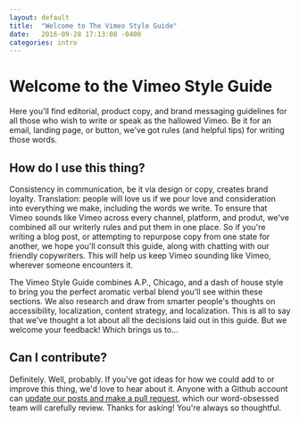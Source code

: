 ```yaml
---
layout: default
title:  "Welcome to The Vimeo Style Guide"
date:   2016-09-28 17:13:08 -0400
categories: intro
---
```

# Welcome to the Vimeo Style Guide

Here you'll find editorial, product copy, and brand messaging guidelines for all those who wish to write or speak as the hallowed Vimeo. Be it for an email, landing page, or button, we've got rules (and helpful tips) for writing those words. 

## How do I use this thing?

Consistency in communication, be it via design or copy, creates brand loyalty. Translation: people will love us if we pour love and consideration into everything we make, including the words we write. To ensure that Vimeo sounds like Vimeo across every channel, platform, and produt, we've combined all our writerly rules and put them in one place. So if you're writing a blog post, or attempting to repurpose copy from one state for another, we hope you'll consult this guide, along with chatting with our friendly copywriters. This will help us keep Vimeo sounding like Vimeo, wherever someone encounters it.  

The Vimeo Style Guide combines A.P., Chicago, and a dash of house style to bring you the perfect aromatic verbal blend you'll see within these sections. We also research and draw from smarter people's thoughts on accessibility, localization, content strategy, and localization. This is all to say that we've thought a lot about all the decisions laid out in this guide. But we welcome your feedback! Which brings us to...

## Can I contribute?

Definitely. Well, probably. If you've got ideas for how we could add to or improve this thing, we'd love to hear about it. Anyone with a Github account can [update our posts and make a pull request][random-link], which our word-obsessed team will carefully review. Thanks for asking! You're always so thoughtful.

[random-link]: http://jekyllrb.com/docs/home
